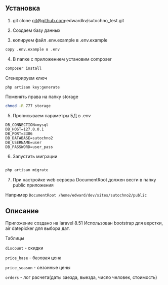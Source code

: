 ## Установка

1. git clone git@github.com:edwardkv/sutochno_test.git

2. Создаем базу данных

3. копируем файл .env.example в .env.example
```sh 
copy .env.example в .env
```

4. В папке с приложением установим composer
```sh
composer install
```

Сгенерируем ключ
```sh
php artisan key:generate
```

Поменять права на папку storage
```sh
chmod -R 777 storage
```

5. Прописываем параметры БД в .env
```
DB_CONNECTION=mysql
DB_HOST=127.0.0.1
DB_PORT=3306
DB_DATABASE=sutochno2
DB_USERNAME=user
DB_PASSWORD=user_pass
```


6. Запустить миграции
```sh

php artisan migrate
```

7. При настройке web сервера DocumentRoot должен вести в папку public приложения

Например
```DocumentRoot /home/edward/dev/sites/sutochno2/public```


## Описание

Приложение создано на laravel 8.51
Использован bootstrap для верстки, air datepicker для выбора дат.

Таблицы

```discount``` - скидки

```price_base``` - базовая цена 

```price_season``` - сезонные цены

```orders``` - лог расчета(даты заезда, выезда, число человек, стоимость)


